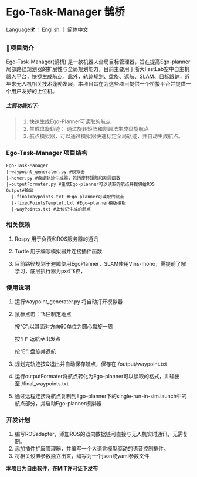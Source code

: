 # Ego-Task-Manager 鹊桥

Language🌍：  [English ](./README.md)｜ [简体中文](./README_zh.md)

### 📒项目简介

Ego-Task-Manager(鹊桥) 是一款机器人全局目标管理器，旨在提高Ego-planner局部路径规划器的扩展性与全局规划能力，目前主要用于浙大FastLab空中自主机器人平台，快捷生成航点。此外，轨迹规划、盘旋、返航、SLAM、目标跟踪，近年来无人机相关技术蓬勃发展，本项目旨在为这些项目提供一个桥接平台并提供一个用户友好的上位机。

##### 主要功能如下:

> 1. 快速生成Ego-Planner可读取的航点
> 2. 生成盘旋轨迹： 通过旋转矩阵和割圆法生成盘旋航点
> 3. 航点模拟器，可以通过模拟器快速标定全局轨迹，并自动生成航点。

### Ego-Task-Manager 项目结构

```
Ego-Task-Manager 
|-waypoint_generater.py #模拟器
|-hover.py #盘旋轨迹生成器，包括旋转矩阵和割圆函数
|-outputFormater.py #生成Ego-planner可以读取的航点并提供给ROS
Output#输出
  |-finalWaypoints.txt #Ego-planner可读取的航点
  |-fixedPointsTemplet.txt #Ego—planner模版模板
  |-wayPoints.txt #上位记生成的航点
```

### 相关依赖

1. Rospy 用于负责和ROS服务器的通讯

2. Turtle 用于编写模拟器并连接插件函数
3. 目前路径规划于避障使用EgoPlanner，SLAM使用Vins-mono，需提前了解学习，底层执行器为px4飞控，

### 使用说明

1. 运行waypoint_generater.py 将自动打开模拟器

2. 鼠标点击：飞往制定地点

   按“C”:以其面对方向60单位为圆心盘旋一周

   按“H” 返航至出发点

   按“E”: 盘旋并返航

3. 规划完轨迹按Q退出并自动保存航点，保存在./output/waypoint.txt

4. 运行outputFormater将航点转化为Ego-planner可以读取的格式，并输出至./final_waypoints.txt

5. 通过远程连接将航点复制到Ego-planner下的single-run-in-sim.launch中的航点部分，并启动Ego-planner模拟器

### 开发计划

1. 编写ROSadapter，添加ROS的双向数据链可直接与无人机实时通讯，无需复制。
2. 添加插件扩展管理器，并编写一个大语言模型驱动的语音控制插件。
3. 将相关设置参数独立出来，编写为一个json或yaml参数文件

 **本项目为自由软件，在MIT许可证下发布**